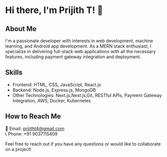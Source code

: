 # Hi there, I'm Prijith T! 👋

## About Me
I'm a passionate developer with interests in web development, machine learning, and Android app development. As a MERN stack enthusiast, I specialize in delivering full-stack web applications with all the necessary features, including payment gateway integration and deployment.

## Skills
- Frontend: HTML, CSS, JavaScript, React.js
- Backend: Node.js, Express.js, MongoDB
- Other Technologies: Next.js,Nest.js,Git, RESTful APIs, Payment Gateway Integration, AWS, Docker, Kubernetes

## How to Reach Me
📧 Email: prijitht4@gmail.com  
📞 Phone: +91 9037115409

Feel free to reach out if you have any questions or would like to collaborate on a project!

